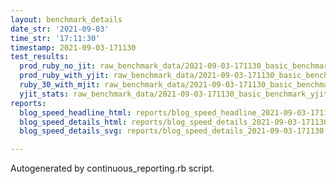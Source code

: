 ```yaml
---
layout: benchmark_details
date_str: '2021-09-03'
time_str: '17:11:30'
timestamp: 2021-09-03-171130
test_results:
  prod_ruby_no_jit: raw_benchmark_data/2021-09-03-171130_basic_benchmark_prod_ruby_no_jit.json
  prod_ruby_with_yjit: raw_benchmark_data/2021-09-03-171130_basic_benchmark_prod_ruby_with_yjit.json
  ruby_30_with_mjit: raw_benchmark_data/2021-09-03-171130_basic_benchmark_ruby_30_with_mjit.json
  yjit_stats: raw_benchmark_data/2021-09-03-171130_basic_benchmark_yjit_stats.json
reports:
  blog_speed_headline_html: reports/blog_speed_headline_2021-09-03-171130.html
  blog_speed_details_html: reports/blog_speed_details_2021-09-03-171130.html
  blog_speed_details_svg: reports/blog_speed_details_2021-09-03-171130.svg

---
```

Autogenerated by continuous_reporting.rb script.
